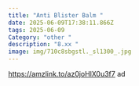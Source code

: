 ```yaml
---
title: "Anti Blister Balm "
date: 2025-06-09T17:38:11.866Z
tags: 2025-06-09
Category: "other "
description: "8.xx "
image: img/710c8sbgstl._sl1300_.jpg
---
```

https://amzlink.to/az0joHlX0u3f7  ad